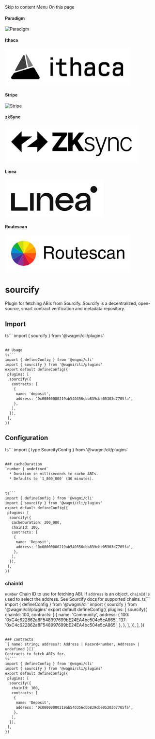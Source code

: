 Skip to content 
Menu
On this page
#### Paradigm
![Paradigm](https://raw.githubusercontent.com/wevm/.github/main/content/sponsors/paradigm-light.svg)
#### Ithaca
![Ithaca](https://raw.githubusercontent.com/wevm/.github/main/content/sponsors/ithaca-light.svg)
#### Stripe
![Stripe](https://raw.githubusercontent.com/wevm/.github/main/content/sponsors/stripe-light.svg)
#### zkSync
![zkSync](https://raw.githubusercontent.com/wevm/.github/main/content/sponsors/zksync-light.svg)
#### Linea
![Linea](https://raw.githubusercontent.com/wevm/.github/main/content/sponsors/linea-light.svg)
#### Routescan
![Routescan](https://raw.githubusercontent.com/wevm/.github/main/content/sponsors/routescan-light.svg)
# sourcify ​
Plugin for fetching ABIs from Sourcify. Sourcify is a decentralized, open-source, smart contract verification and metadata repository.
## Import ​
ts```
import { sourcify } from '@wagmi/cli/plugins'
```

## Usage ​
ts```
import { defineConfig } from '@wagmi/cli'
import { sourcify } from '@wagmi/cli/plugins'
export default defineConfig({
 plugins: [
  sourcify({
   contracts: [
    {
     name: 'deposit',
     address: '0x00000000219ab540356cbb839cbe05303d7705fa',
    },
   ],
  }),
 ],
})
```

## Configuration ​
ts```
import { type SourcifyConfig } from '@wagmi/cli/plugins'
```

### cacheDuration ​
`number | undefined`
  * Duration in milliseconds to cache ABIs.
  * Defaults to `1_800_000` (30 minutes).


ts```
import { defineConfig } from '@wagmi/cli'
import { sourcify } from '@wagmi/cli/plugins'
export default defineConfig({
 plugins: [
  sourcify({
   cacheDuration: 300_000, 
   chainId: 100,
   contracts: [
    {
     name: 'Deposit',
     address: '0x00000000219ab540356cbb839cbe05303d7705fa',
    },
   ],
  }),
 ],
})
```

### chainId ​
`number`
Chain ID to use for fetching ABI. If `address` is an object, `chainId` is used to select the address. See Sourcify docs for supported chains.
ts```
import { defineConfig } from '@wagmi/cli'
import { sourcify } from '@wagmi/cli/plugins'
export default defineConfig({
 plugins: [
  sourcify({
   chainId: 100, 
   contracts: [
    {
     name: 'Community',
     address: {
      100: '0xC4c622862a8F548997699bE24EA4bc504e5cA865',
      137: '0xC4c622862a8F548997699bE24EA4bc504e5cA865',
     },
    },
   ],
  }),
 ],
})
```

### contracts ​
`{ name: string; address?: Address | Record<number, Address> | undefined }[]`
Contracts to fetch ABIs for.
ts```
import { defineConfig } from '@wagmi/cli'
import { sourcify } from '@wagmi/cli/plugins'
export default defineConfig({
 plugins: [
  sourcify({
   chainId: 100,
   contracts: [ 
    { 
     name: 'Deposit', 
     address: '0x00000000219ab540356cbb839cbe05303d7705fa', 
    }, 
   ], 
  }),
 ],
})
```

